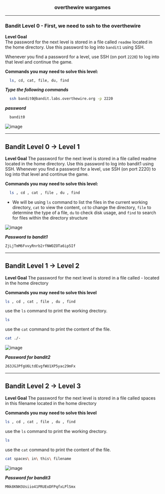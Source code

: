 <h3 align="center">overthewire wargames</h3>

---  
### Bandit Level 0  - First, we need to ssh to the overthewire

**Level Goal**  
The password for the next level is stored in a file called `readme` located in the home directory. Use this password to log into `bandit1` using SSH.  

Whenever you find a password for a level, use SSH (on port `2220`) to log into that level and continue the game.   
 
**Commands you may need to solve this level:**  
```bash 
  ls, cd, cat, file, du, find 
```

***Type the following commands***
```bash
  ssh bandit0@bandit.labs.overthewire.org -p 2220
```
***password***
```bash
  bandit0
```

![image](https://github.com/user-attachments/assets/c8781de2-6d6a-4ffd-bf8c-2a86c2c521b5)

---

## Bandit Level 0 → Level 1

**Level Goal**
The password for the next level is stored in a file called readme located in the home directory. Use this password to log into bandit1 using SSH. Whenever you find a password for a level, use SSH (on port 2220) to log into that level and continue the game.

**Commands you may need to solve this level:**
```bash
  ls , cd , cat , file , du , find
```

- We will be using ``ls`` command to list the files in the current working directory, ``cat`` to view the content, ``cd`` to change the directory, ``file`` to determine the type of a file, ``du`` to check disk usage, and ``find`` to search for files within the directory structure
  
![image](https://github.com/user-attachments/assets/979c1281-0eef-471f-88a4-e97dbc2cf9a3)


***Password to bandit1***
```bash
ZjLjTmM6FvvyRnrb2rfNWOZOTa6ip5If
```

---

## Bandit Level 1 → Level 2
**Level Goal**
The password for the next level is stored in a file called - located in the home directory

**Commands you may need to solve this level**
```bash
ls , cd , cat , file , du , find
```
use the ``ls`` command to print the working drectory.
```bash
ls
```

use the ``cat`` command to print the content of the file.
```bash
cat ./-
```

![image](https://github.com/user-attachments/assets/2b02c092-1d6d-40e5-9c41-e9ddeb82fa72)

***Password for bandit2***
```bash
263JGJPfgU6LtdEvgfWU1XP5yac29mFx
```

---

## Bandit Level 2 → Level 3
**Level Goal**
The password for the next level is stored in a file called spaces in this filename located in the home directory

**Commands you may need to solve this level**
```bash
ls , cd , cat , file , du , find
```
use the ``ls`` command to print the working drectory.
```bash
ls
```

use the ``cat`` command to print the content of the file.
```bash
cat spaces\ in\ this\ filename
```

![image](https://github.com/user-attachments/assets/34321e76-6ad6-45c0-aeff-36cf730f2bfa)


***Password for bandit3***
```bash
MNk8KNH3Usiio41PRUEoDFPqfxLPlSmx
```
